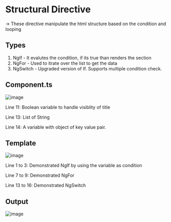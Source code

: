# Structural Directive

  -> These directive manipulate the html structure based on the condition and looping
  
## Types

  1) NgIf - It evalutes the condition, if its true than renders the section
  2) NgFor - Used to itrate over the list to get the data
  3) NgSwitch - Upgraded version of If. Supports multiple condition check.

## Component.ts
![image](https://user-images.githubusercontent.com/103558635/173507481-7e722118-ac04-410e-a3fa-41ee724f037a.png)

  Line 11:
    Boolean variable to handle visiblity of title
    
  Line 13:
    List of String
    
  Line 14:
    A variable with object of key value pair.
    
## Template
![image](https://user-images.githubusercontent.com/103558635/173507836-52679d1e-117f-44fe-9422-5945358c2127.png)

  Line 1 to 3:
    Demonstrated NgIf by using the variable as condition
    
  Line 7 to 9:
    Demonstrated NgFor
    
  Line 13 to 16:
    Demonstrated NgSwitch
    
## Output
![image](https://user-images.githubusercontent.com/103558635/173508054-941d35ba-0d8f-4caf-90ad-9aad87753a70.png)

